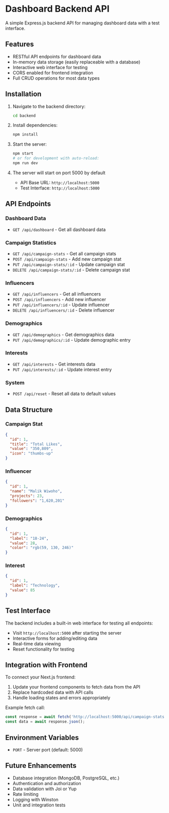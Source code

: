 # Dashboard Backend API

A simple Express.js backend API for managing dashboard data with a test interface.

## Features

- RESTful API endpoints for dashboard data
- In-memory data storage (easily replaceable with a database)
- Interactive web interface for testing
- CORS enabled for frontend integration
- Full CRUD operations for most data types

## Installation

1. Navigate to the backend directory:
   ```bash
   cd backend
   ```

2. Install dependencies:
   ```bash
   npm install
   ```

3. Start the server:
   ```bash
   npm start
   # or for development with auto-reload:
   npm run dev
   ```

4. The server will start on port 5000 by default
   - API Base URL: `http://localhost:5000`
   - Test Interface: `http://localhost:5000`

## API Endpoints

### Dashboard Data
- `GET /api/dashboard` - Get all dashboard data

### Campaign Statistics
- `GET /api/campaign-stats` - Get all campaign stats
- `POST /api/campaign-stats` - Add new campaign stat
- `PUT /api/campaign-stats/:id` - Update campaign stat
- `DELETE /api/campaign-stats/:id` - Delete campaign stat

### Influencers
- `GET /api/influencers` - Get all influencers
- `POST /api/influencers` - Add new influencer
- `PUT /api/influencers/:id` - Update influencer
- `DELETE /api/influencers/:id` - Delete influencer

### Demographics
- `GET /api/demographics` - Get demographics data
- `PUT /api/demographics/:id` - Update demographic entry

### Interests
- `GET /api/interests` - Get interests data
- `PUT /api/interests/:id` - Update interest entry

### System
- `POST /api/reset` - Reset all data to default values

## Data Structure

### Campaign Stat
```json
{
  "id": 1,
  "title": "Total Likes",
  "value": "350,809",
  "icon": "thumbs-up"
}
```

### Influencer
```json
{
  "id": 1,
  "name": "Malik Wiwoho",
  "projects": 23,
  "followers": "1,620,201"
}
```

### Demographics
```json
{
  "id": 1,
  "label": "18-24",
  "value": 28,
  "color": "rgb(59, 130, 246)"
}
```

### Interest
```json
{
  "id": 1,
  "label": "Technology",
  "value": 85
}
```

## Test Interface

The backend includes a built-in web interface for testing all endpoints:
- Visit `http://localhost:5000` after starting the server
- Interactive forms for adding/editing data
- Real-time data viewing
- Reset functionality for testing

## Integration with Frontend

To connect your Next.js frontend:

1. Update your frontend components to fetch data from the API
2. Replace hardcoded data with API calls
3. Handle loading states and errors appropriately

Example fetch call:
```javascript
const response = await fetch('http://localhost:5000/api/campaign-stats');
const data = await response.json();
```

## Environment Variables

- `PORT` - Server port (default: 5000)

## Future Enhancements

- Database integration (MongoDB, PostgreSQL, etc.)
- Authentication and authorization
- Data validation with Joi or Yup
- Rate limiting
- Logging with Winston
- Unit and integration tests
